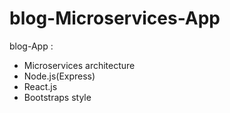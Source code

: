# blog-Microservices-App

blog-App :

- Microservices architecture
- Node.js(Express)
- React.js
- Bootstraps style
